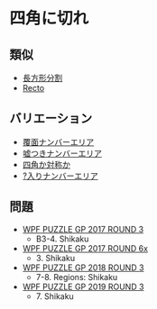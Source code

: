 # 四角に切れ

## 類似
- [長方形分割](chouhoukeidivision.md)
- [Recto](recto.md)

## バリエーション
- [覆面ナンバーエリア](shikaku_encoded.md)
- [嘘つきナンバーエリア](shikaku_offbyone.md)
- [四角か対称か](shikaku_spiralgalaxies.md)
- [?入りナンバーエリア](shikaku_unknowns.md)

## 問題
- [WPF PUZZLE GP 2017 ROUND 3](../questions/wpfpgp2017_3.md)
	- B3-4. Shikaku
- [WPF PUZZLE GP 2017 ROUND 6x](../questions/wpfpgp2017_6x.md)
	- 3\. Shikaku
- [WPF PUZZLE GP 2018 ROUND 3](../questions/wpfpgp2018_3.md)
	- 7-8. Regions: Shikaku
- [WPF PUZZLE GP 2019 ROUND 3](../questions/wpfpgp2019_3.md)
	- 7\. Shikaku
